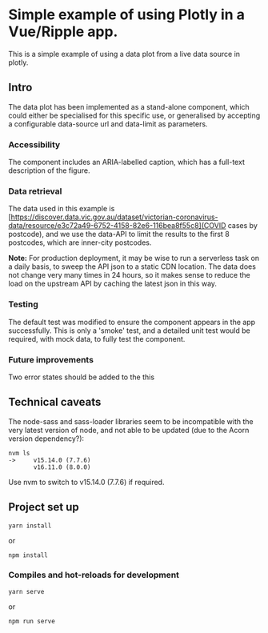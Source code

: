 # Simple example of using Plotly in a Vue/Ripple app.

This is a simple example of using a data plot from a live data source in plotly.

## Intro

The data plot has been implemented as a stand-alone component, which could either be specialised for this specific use, or generalised by accepting a configurable data-source url and data-limit as parameters.

### Accessibility

The component includes an ARIA-labelled caption, which has a full-text description of the figure.

### Data retrieval

The data used in this example is [https://discover.data.vic.gov.au/dataset/victorian-coronavirus-data/resource/e3c72a49-6752-4158-82e6-116bea8f55c8](COVID cases by postcode), and we use the data-API to limit the results to the first 8 postcodes, which are inner-city postcodes.

**Note:** For production deployment, it may be wise to run a serverless task on a daily basis, to sweep the API json to a static CDN location. The data does not change very many times in 24 hours, so it makes sense to reduce the load on the upstream API by caching the latest json in this way.

### Testing

The default test was modified to ensure the component appears in the app successfully. This is only a 'smoke' test, and a detailed unit test would be required, with mock data, to fully test the component.

### Future improvements

Two error states should be added to the this 

## Technical  caveats

The node-sass and sass-loader libraries seem to be incompatible with the very latest version of node, and not able to be updated (due to the Acorn version dependency?):

```
nvm ls
->     v15.14.0 (7.7.6)
       v16.11.0 (8.0.0)
```

Use nvm to switch to v15.14.0 (7.7.6) if required.

## Project set up
```
yarn install
```
or
```
npm install
```

### Compiles and hot-reloads for development
```
yarn serve
```
or
```
npm run serve
```
